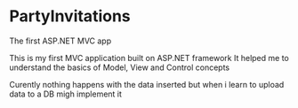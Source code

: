 # PartyInvitations
The first ASP.NET MVC app

This is my first MVC application built on ASP.NET framework
It helped me to understand the basics of Model, View and Control concepts

Curently nothing happens with the data inserted but when i learn to upload data to a DB migh implement it
